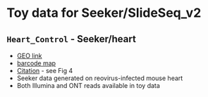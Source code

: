 # Toy data for Seeker/SlideSeq_v2

## `Heart_Control` - Seeker/heart
- [GEO link](https://www.ncbi.nlm.nih.gov/geo/query/acc.cgi?acc=GSE161318)
- [barcode map](https://github.com/mckellardw/slide_snake/blob/main/data/test_seeker/A0004_043_BeadBarcodes.txt)
- [Citation](https://www.nature.com/articles/s44161-022-00138-1) - see Fig 4
- Seeker data generated on reovirus-infected mouse heart
- Both Illumina and ONT reads available in toy data